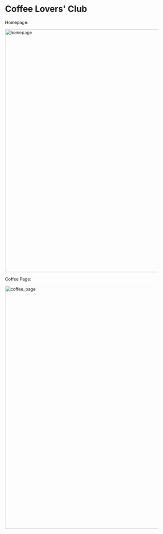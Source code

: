 # Coffee Lovers' Club

Homepage:

<img width="800" alt="homepage" src="https://user-images.githubusercontent.com/64384242/166857586-75badf2f-b66b-462d-9dc2-6a244824bea0.png">

Coffee Page:

<img width="800" alt="coffee_page" src="https://user-images.githubusercontent.com/64384242/166857640-a7bb6664-4a68-455c-b7ce-a12c05abdf43.png">
